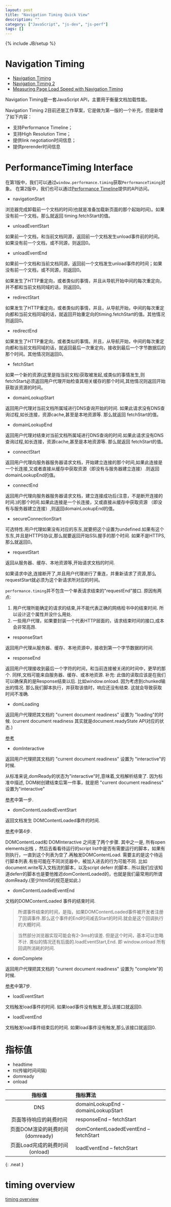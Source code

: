 ```yaml
---
layout: post
title: "Navigation Timing Quick View"
description: ""
category: ["JavaScript", "js-dev", "js-perf"]
tags: []
---
```

{% include JB/setup %}


# Navigation Timing

* [Navigation Timing](http://www.w3.org/TR/navigation-timing/)
* [Navigation Timing 2](http://www.w3.org/TR/navigation-timing-2/)
* [Measuring Page Load Speed with Navigation Timing](http://www.html5rocks.com/en/tutorials/webperformance/basics/)

Navigation Timing是一套JavaScript API，主要用于衡量文档加载性能。

Navigation Timing 2目前还是工作草案，它是做为第一版的一个补充，但是新增了如下内容：

* 支持Performance Timeline；
* 支持High Resolution Time；
* 提供link negotiation时间信息；
* 提供prerender时间信息

# PerformanceTiming Interface

在第1版中，我们可以通过`window.performance.timing`获取`PerformanceTiming`对象。
在第2版中，我们也可以通过[Performance Timeline](http://www.w3.org/TR/performance-timeline/#sec-window.performance-attribute)提供的API访问。

* navigationStart

浏览器完成卸载前一个文档的时间(也就是准备加载新页面的那个起始时间)。如果没有前一个文档，那么就返回 timing.fetchStart的值。

* unloadEventStart 

如果前一个文档，和当前文档同源，返回前一个文档发生unload事件前的时间。如果没有前一个文档，或不同源，则返回0。

* unloadEventEnd 

如果前一个文档和当前文档同源，返回前一个文档发生unload事件的时间；如果没有前一个文档，或不同源，则返回0。

如果发生了HTTP重定向，或者类似的事情，并且从导航开始中间的每次重定向，并不都和当前文档同域的话，则返回0。 

* redirectStart

如果发生了HTTP重定向，或者类似的事情，并且，从导航开始，中间的每次重定向都和当前文档同域的话，就返回开始重定向的timing.fetchStart的值。其他情况则返回0。

* redirectEnd

如果发生了HTTP重定向，或者类似的事情。并且，从导航开始，中间的每次重定向都和当前文档同域的话，就返回最后一次重定向，接收到最后一个字节数据后的那个时间。其他情况则返回0。

* fetchStart

如果一个新的资源(这里是指当前文档)获取被发起,或类似的事情发生,则 fetchStart必须返回用户代理开始检查其相关缓存的那个时间,其他情况则返回开始获取该资源的时间。

* domainLookupStart

返回用户代理对当前文档所属域进行DNS查询开始的时间. 如果此请求没有DNS查询过程,如长连接，资源cache,甚至是本地资源等. 那么就返回 fetchStart的值。

* domainLookupEnd

返回用户代理对结束对当前文档所属域进行DNS查询的时间.如果此请求没有DNS查询过程,如长连接，资源cache,甚至是本地资源等. 那么就返回 fetchStart的值。

* connectStart

返回用户代理向服务器服务器请求文档，开始建立连接的那个时间,如果此连接是一个长连接,又或者直接从缓存中获取资源（即没有与服务器建立连接）.则返回domainLookupEnd的值。

* connectEnd

返回用户代理向服务器服务器请求文档，建立连接成功后(注意，不是断开连接的时间.)的那个时间.如果此连接是一个长连接，又或直接从缓存中获取资源 （即没有与服务器建立连接）,则返回domainLookupEnd的值。

* secureConnectionStart

可选特性.用户代理如果没有对应的东东,就要把这个设置为undefined.如果有这个东东,并且是HTTPS协议,那么就要返回开始SSL握手的那个时间. 如果不是HTTPS, 那么就返回0。

* requestStart

返回从服务器、缓存、本地资源等,开始请求文档的时间. 

如果请求中途,连接断开了,并且用户代理进行了重连，并重新请求了资源,那么requestStart就必须为这个新请求所对应的时间。

`performance.timing`并不包含一个单表请求结束的"requestEnd"接口. 原因有两点:

1. 用户代理所能确定的请求的结束,并不能代表正确的网络栓书中的结束时间. 所以设计这个属性并没什么用处.
1. 一些用户代理，如果要封装一个代表HTTP层面的，请求结束时间的接口,成本会非常高昂.


* responseStart

返回用户代理从服务器、缓存、本地资源中，接收到第一个字节数据的时间.
 
 
* responseEnd

返回用户代理接收到最后一个字符的时间，和当前连接被关闭的时间中，更早的那个. 同样,文档可能来自服务器、缓存、或本地资源.
补充: 此值的读取应该是在我们可以确保真的是Response结束以后. 比如window.onload.  因为考虑到chunked输出的情况. 那么我们脚本执行，并获取该值时，响应还没有结束. 这就会导致获取时间不准确.
 

* domLoading 

返回用户代理把其文档的 "current document readiness" 设置为 "loading"的时候.
(current document readiness 其实就是document.readyState API对应的状态.)

[参考](http://www.w3.org/html/wg/drafts/html/master/dom.html#current-document-readiness)

* domInteractive

返回用户代理把其文档的 "current document readiness" 设置为 "interactive"的时候.

从标准来说,domReady的状态为"interactive"时,意味着,文档解析结束了. 因为标准中描述, DOM树创建结束后第一件事，就是把 "current document readiness" 设置为"interactive"

[参考](http://www.w3.org/html/wg/drafts/html/master/syntax.html#the-end)中第一步.

* domContentLoadedEventStart

返回文档发生 DOMContentLoaded事件的时间.

[参考](http://www.w3.org/html/wg/drafts/html/master/syntax.html#the-end)中第4步.

DOMContentLoad和 DOMInteractive 之间差了两个步骤. 
其中之一是, 所有open elements出栈 ，然后去看看待运行的script list中是否有需要运行的脚本，如果有则执行，一直到这个列表为空了.再触发DOMContentLoad.  需要主的是这个待运行脚本列表.有些可能在不同浏览器中，被加入进去的行为可能不同. 比如 document.write写入文档流的脚本，以及script deferr 的脚本.. 所以我们应该知道deferr的脚本也是要他推迟domContentLoaded的，也就是我们最常用的所谓domReady.(至少html5的规范是如此.)

* domContentLoadedEventEnd

文档的DOMContentLoaded 事件的结束时间.

> 所谓事件结束的时间，是指，如果DOMContentLoaded事件被开发者注册了回调事件.那么这个事件的End时间减去Start的时间.就会是这个回调执行的大概时间. 

> 当然部分浏览器实现可能会有2-3ms的误差. 但是这个时间，基本可以忽略不计. 类似的情况还有后面的.loadEventStart,End. 即 window.onload 所有回调所消耗的时间.

* domComplete

返回用户代理把其文档的 "current document readiness" 设置为 "complete"的时候.

[参考](http://www.w3.org/html/wg/drafts/html/master/syntax.html#the-end)中第7步.

* loadEventStart

文档触发load事件的时间. 如果load事件没有触发,那么该接口就返回0.
 
 
* loadEventEnd

文档触发load事件结束后的时间. 如果load事件没有触发,那么该接口就返回0.


# 指标值

* headtime
* tti(传输时间间隔)
* domready
* onload


|指标值|指标算法|
| :-------------: | :------------- |
|DNS|domainLookupEnd - domainLookupStart|
|页面等待响应的耗费时间|responseEnd – fetchStart  |
|页面DOM渲染的耗费时间(domready)|domContentLoadedEventEnd – fetchStart  |
|页面Load完成的耗费时间(onload)|loadEventEnd  – fetchStart  |
{: .neat }

# timing overview

[timing overview](http://www.w3.org/TR/navigation-timing/timing-overview.png)

